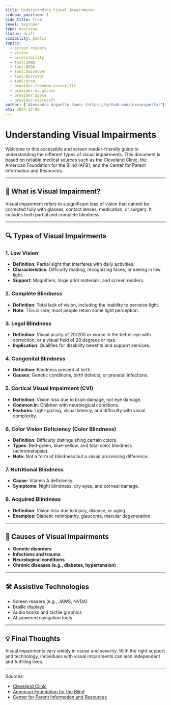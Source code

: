 ```yaml
---
title: Understanding Visual Impairments
sidebar_position: 1
hide_title: true
level: beginner
type: overview
status: draft
visibility: public
topics:
  - screen-readers
  - vision
  - accessibility
  - tool:JAWS
  - tool:NVDA
  - tool:VoiceOver
  - tool:Narrator
  - tool:Orca
  - provider:freedom-scientific
  - provider:nv-access
  - provider:apple
  - provider:microsoft
author: ["Alexandra Arguello Saenz (https://github.com/alexarguello)"]
eta: 2024-12-06
---
```


# Understanding Visual Impairments

Welcome to this accessible and screen reader-friendly guide to understanding the different types of visual impairments. This document is based on reliable medical sources such as the Cleveland Clinic, the American Foundation for the Blind (AFB), and the Center for Parent Information and Resources.

---

## 🌟 What is Visual Impairment?

Visual impairment refers to a significant loss of vision that cannot be corrected fully with glasses, contact lenses, medication, or surgery. It includes both partial and complete blindness.

---

## 🔍 Types of Visual Impairments

### 1. **Low Vision**
- **Definition**: Partial sight that interferes with daily activities.
- **Characteristics**: Difficulty reading, recognizing faces, or seeing in low light.
- **Support**: Magnifiers, large print materials, and screen readers.

### 2. **Complete Blindness**
- **Definition**: Total lack of vision, including the inability to perceive light.
- **Note**: This is rare; most people retain some light perception.

### 3. **Legal Blindness**
- **Definition**: Visual acuity of 20/200 or worse in the better eye with correction, or a visual field of 20 degrees or less.
- **Implication**: Qualifies for disability benefits and support services.

### 4. **Congenital Blindness**
- **Definition**: Blindness present at birth.
- **Causes**: Genetic conditions, birth defects, or prenatal infections.

### 5. **Cortical Visual Impairment (CVI)**
- **Definition**: Vision loss due to brain damage, not eye damage.
- **Common in**: Children with neurological conditions.
- **Features**: Light-gazing, visual latency, and difficulty with visual complexity.

### 6. **Color Vision Deficiency (Color Blindness)**
- **Definition**: Difficulty distinguishing certain colors.
- **Types**: Red-green, blue-yellow, and total color blindness (achromatopsia).
- **Note**: Not a form of blindness but a visual processing difference.

### 7. **Nutritional Blindness**
- **Cause**: Vitamin A deficiency.
- **Symptoms**: Night blindness, dry eyes, and corneal damage.

### 8. **Acquired Blindness**
- **Definition**: Vision loss due to injury, disease, or aging.
- **Examples**: Diabetic retinopathy, glaucoma, macular degeneration.

---

## 🧠 Causes of Visual Impairments

- **Genetic disorders**
- **Infections and trauma**
- **Neurological conditions**
- **Chronic diseases (e.g., diabetes, hypertension)**

---

## 🛠️ Assistive Technologies

- Screen readers (e.g., JAWS, NVDA)
- Braille displays
- Audio books and tactile graphics
- AI-powered navigation tools

---

## 💡 Final Thoughts

Visual impairments vary widely in cause and severity. With the right support and technology, individuals with visual impairments can lead independent and fulfilling lives.

---

*Sources:*
- [Cleveland Clinic](https://my.clevelandclinic.org/health/diseases/24446-blindness)
- [American Foundation for the Blind](https://www.afb.org/blindness-and-low-vision)
- [Center for Parent Information and Resources](https://www.parentcenterhub.org/visualimpairment/)
